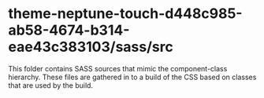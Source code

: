 # theme-neptune-touch-d448c985-ab58-4674-b314-eae43c383103/sass/src

This folder contains SASS sources that mimic the component-class hierarchy. These files
are gathered in to a build of the CSS based on classes that are used by the build.
